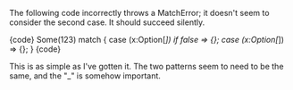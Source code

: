 The following code incorrectly throws a MatchError; it doesn't seem to consider the second case.  It should succeed silently.

{code}
Some(123) match {
  case (x:Option[_]) if false => {};
  case (x:Option[_]) => {};
}
{code}

This is as simple as I've gotten it.  The two patterns seem to need to be the same, and the "_" is somehow important.
